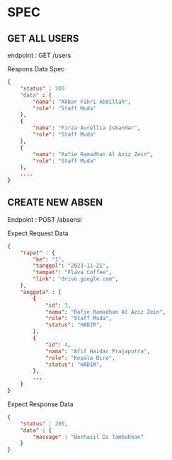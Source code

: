 # SPEC

## GET ALL USERS

endpoint : GET /users

Respons Data Spec
```json
{
    "status" : 200
    "data" : {
        "nama": "Akbar Fikri Abdillah",
        "role": "Staff Muda"
    },
    {
        "nama": "Firza Aurellia Iskandar",
        "role": "Staff Muda"
    },
    {
        "nama": "Rafie Ramadhan Al Aziz Zein",
        "role": "Staff Muda"
    },
    ....
}
```

## CREATE NEW ABSEN

Endpoint : POST /absensi

Expect Request Data

```json
{
    "rapat" : {
        "ke": "1",
        "tanggal": "2023-11-21",
        "tempat": "Flava Coffee",
        "link": "drive.google.com",
    },
    "anggota" : {
        {
            "id": 3,
            "nama": "Rafie Ramadhan Al Aziz Zein",
            "role": "Staff Muda",
            "status": "HADIR",
        },
        {
            "id": 4,
            "nama": "Afif Haidar Prajaputra",
            "role": "Kepala Biro",
            "status": "HADIR",
        },
        ...
    }
}
```

Expect Response Data

```json
{
    "status" : 200,
    "data" : {
        "massage" : "Berhasil Di Tambahkan"
    }
}
```